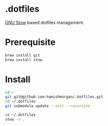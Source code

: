 # .dotfiles

[GNU Stow](https://www.gnu.org/software/stow/) based dotfiles management.

# Prerequisite

```sh
brew install git
brew install stow
```

# Install

```sh
cd ~
git git@github.com:hamishmorgan/.dotfiles.git
cd ~/.dotfiles
git submodule update --init --recursive
```

```sh
cd ~/.dotfiles
stow -v .
```


